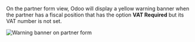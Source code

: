 On the partner form view, Odoo will display a yellow warning banner when
the partner has a fiscal position that has the option **VAT Required**
but its VAT number is not set.

![Warning banner on partner form](static/description/warning_banner_vat_required.png)
